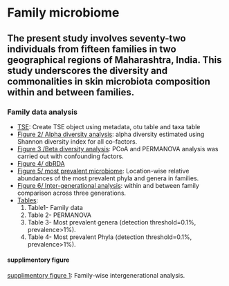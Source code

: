# Family microbiome
## The present study involves seventy-two individuals from fifteen families in two geographical regions of Maharashtra, India. This study underscores the diversity and commonalities in skin microbiota composition within and between families. ##

### Family data analysis

- [TSE](fam_tse.Rmd): Create TSE object using metadata, otu table and taxa table
- [Figure 2/ Alpha diversity analysis](tse_alpha.md): alpha diversity estimated using Shannon diversity index for all co-factors.
- [Figure 3 /Beta diversity analysis](tse_beta.md): PCoA and PERMANOVA analysis was carried out with confounding factors.
- [Figure 4/ dbRDA](RDA.md)
- [Figure 5/ most prevalent microbiome](tse_core.md): Location-wise relative abundances of the most prevalent phyla and genera in families.
- [Figure 6/ Inter-generational analysis](Intergeneration_analysis.md): within and between family comparison across three generations.
- [Tables](tables.md): 
   1. Table1- Family data
   2. Table 2- PERMANOVA
   3. Table 3- Most prevalent genera (detection threshold=0.1%, prevalence>1%).
   4. Table 4-  Most prevalent Phyla (detection threshold=0.1%, prevalence>1%).

#### supplimentory figure
[supplimentory figure 1](supplimentory.md): Family-wise intergenerational analysis.
